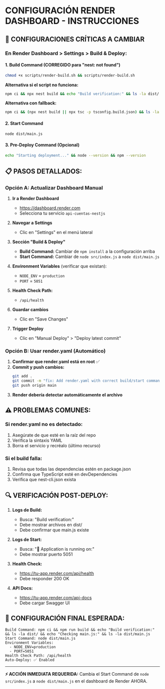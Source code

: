 # CONFIGURACIÓN RENDER DASHBOARD - INSTRUCCIONES

## 🚨 CONFIGURACIONES CRÍTICAS A CAMBIAR

### En Render Dashboard > Settings > Build & Deploy:

#### 1. Build Command (CORREGIDO para "nest: not found")
```bash
chmod +x scripts/render-build.sh && scripts/render-build.sh
```

**Alternativa si el script no funciona:**
```bash
npm ci && npx nest build && echo "Build verification:" && ls -la dist/ && echo "Checking main.js:" && ls -la dist/main.js
```

**Alternativa con fallback:**
```bash
npm ci && (npx nest build || npx tsc -p tsconfig.build.json) && ls -la dist/
```

#### 2. Start Command
```bash
node dist/main.js
```

#### 3. Pre-Deploy Command (Opcional)
```bash
echo "Starting deployment..." && node --version && npm --version
```

## 📋 PASOS DETALLADOS:

### Opción A: Actualizar Dashboard Manual

1. **Ir a Render Dashboard**
   - https://dashboard.render.com
   - Selecciona tu servicio `api-cuentas-nestjs`

2. **Navegar a Settings**
   - Clic en "Settings" en el menú lateral

3. **Sección "Build & Deploy"**
   - **Build Command:** Cambiar de `npm install` a la configuración arriba
   - **Start Command:** Cambiar de `node src/index.js` a `node dist/main.js`

4. **Environment Variables** (verificar que existan):
   - `NODE_ENV` = `production`
   - `PORT` = `5051`

5. **Health Check Path:**
   - `/api/health`

6. **Guardar cambios**
   - Clic en "Save Changes"

7. **Trigger Deploy**
   - Clic en "Manual Deploy" > "Deploy latest commit"

### Opción B: Usar render.yaml (Automático)

1. **Confirmar que render.yaml está en root** ✅
2. **Commit y push cambios:**
   ```bash
   git add .
   git commit -m "fix: Add render.yaml with correct build/start commands"
   git push origin main
   ```
3. **Render debería detectar automáticamente el archivo**

## ⚠️ PROBLEMAS COMUNES:

### Si render.yaml no es detectado:
1. Asegúrate de que esté en la raíz del repo
2. Verifica la sintaxis YAML
3. Borra el servicio y recréalo (último recurso)

### Si el build falla:
1. Revisa que todas las dependencias estén en package.json
2. Confirma que TypeScript esté en devDependencies
3. Verifica que nest-cli.json exista

## 🔍 VERIFICACIÓN POST-DEPLOY:

1. **Logs de Build:**
   - Busca: "Build verification:"
   - Debe mostrar archivos en dist/
   - Debe confirmar que main.js existe

2. **Logs de Start:**
   - Busca: "🚀 Application is running on:"
   - Debe mostrar puerto 5051

3. **Health Check:**
   - https://tu-app.render.com/api/health
   - Debe responder 200 OK

4. **API Docs:**
   - https://tu-app.render.com/api-docs
   - Debe cargar Swagger UI

## 📝 CONFIGURACIÓN FINAL ESPERADA:

```
Build Command: npm ci && npm run build && echo "Build verification:" && ls -la dist/ && echo "Checking main.js:" && ls -la dist/main.js
Start Command: node dist/main.js
Environment Variables:
  - NODE_ENV=production
  - PORT=5051
Health Check Path: /api/health
Auto-Deploy: ✅ Enabled
```

---

**⚡ ACCIÓN INMEDIATA REQUERIDA:**
Cambia el Start Command de `node src/index.js` a `node dist/main.js` en el dashboard de Render AHORA.
